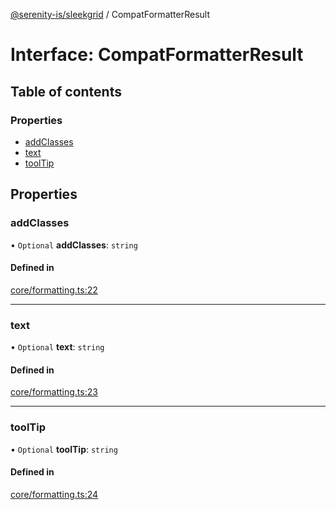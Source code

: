 [@serenity-is/sleekgrid](../README.md) / CompatFormatterResult

# Interface: CompatFormatterResult

## Table of contents

### Properties

- [addClasses](CompatFormatterResult.md#addclasses)
- [text](CompatFormatterResult.md#text)
- [toolTip](CompatFormatterResult.md#tooltip)

## Properties

### addClasses

• `Optional` **addClasses**: `string`

#### Defined in

[core/formatting.ts:22](https://github.com/serenity-is/sleekgrid/blob/master/src/core/formatting.ts#line&#x3D;22)

___

### text

• `Optional` **text**: `string`

#### Defined in

[core/formatting.ts:23](https://github.com/serenity-is/sleekgrid/blob/master/src/core/formatting.ts#line&#x3D;23)

___

### toolTip

• `Optional` **toolTip**: `string`

#### Defined in

[core/formatting.ts:24](https://github.com/serenity-is/sleekgrid/blob/master/src/core/formatting.ts#line&#x3D;24)
